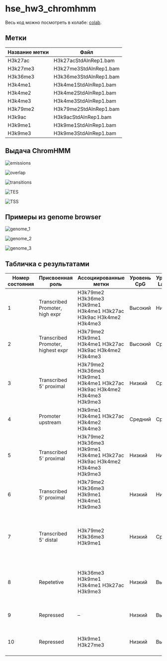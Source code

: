 # hse_hw3_chromhmm

Весь код можно посмотреть в колабе: [colab](https://colab.research.google.com/drive/1y0aLkZlzkIbgDFhrydQqk0DvtGwmtJJb?usp=sharing).

## Метки

| Название метки | Файл                   |
|----------------|------------------------|
| H3k27ac        | H3k27acStdAlnRep1.bam  |
| H3k27me3       | H3k27me3StdAlnRep1.bam |
| H3k36me3       | H3k36me3StdAlnRep1.bam |
| H3k4me1        | H3k4me1StdAlnRep1.bam  |
| H3k4me2        | H3k4me2StdAlnRep1.bam  |
| H3k4me3        | H3k4me3StdAlnRep1.bam  |
| H3k79me2       | H3k79me2StdAlnRep1.bam |
| H3k9ac         | H3k9acStdAlnRep1.bam   |
| H3k9me1        | H3k9me1StdAlnRep1.bam  |
| H3k9me3        | H3k9me3StdAlnRep1.bam  |

## Выдача ChromHMM

![emissions](chromhmmOutput/emissions_10.png)

![overlap](chromhmmOutput/K562_10_overlap.png)

![transitions](chromhmmOutput/transitions_10.png)

![TES](chromhmmOutput/K562_10_RefSeqTES_neighborhood.png)

![TSS](chromhmmOutput/K562_10_RefSeqTSS_neighborhood.png)

## Примеры из genome browser

![genome_1](resources/genome_1.jpg)

![genome_2](resources/genome_2.jpg)

![genome_3](resources/genome_3.jpg)

## Табличка с результатами

| Номер состояния | Присвоенная роль                   | Ассоциированные метки                                                    | Уровень CpG | Уровень Lamina | Другое                                                         |
|-----------------|------------------------------------|--------------------------------------------------------------------------|-------------|----------------|----------------------------------------------------------------|
|               1 | Transcribed Promoter, high expr    | H3k79me2 H3k36me3 H3k9me1 H3k4me1 H3k27ac H3k9ac H3k4me2 H3k4me3         | Высокий     | Низкий         |                                                                |
|               2 | Transcribed Promoter, highest expr | H3k79me2 H3k9me1 H3k4me1 H3k27ac H3k9ac H3k4me2 H3k4me3                  | Высокий     | Средний        |                                                                |
|               3 | Transcribed 5' proximal            | H3k79me2 H3k36me3 H3k9me1 H3k4me1 H3k27ac H3k9ac H3k4me2 H3k4me3 H3k9me3 | Низкий      | Средний        | Низкий процент от генома, низкий TSS                           |
|               4 | Promoter upstream                  | H3k9me1 H3k4me1 H3k27ac H3k4me2 H3k4me3                                  | Средний     | Средний        |                                                                |
|               5 | Transcribed 5' proximal            | H3k79me2 H3k36me3 H3k9me1 H3k4me1 H3k27ac H3k9ac H3k4me2 H3k4me3 H3k9me3 | Низкий      | Низкий         | Часто находится на гене                                        |
|               6 | Transcribed 5' proximal            | H3k79me2 H3k36me3 H3k9me1 H3k4me1 H3k9me3                                | Низкий      | Низкий         | Часто находится на гене                                        |
|               7 | Transcribed 5' distal              | H3k79me2 H3k36me3 H3k9me1                                                | Низкий      | Средний        | Часто находится на гене, занимает видимый процент всего генома |
|               8 | Repetetive                         | H3k36me3 H3k9me1 H3k4me1 H3k27ac H3k9me3                                 | Низкий      | Высокий        | Низкий процент от генома, низкий TSS                           |
|               9 | Repressed                          | –                                                                        | Низкий      | Высокий        | Очень высокий процент от генома                                |
|              10 | Repressed                          | H3k9me1 H3k27me3                                                         | Низкий      | Высокий        | Очень высокий процент от генома                                |
